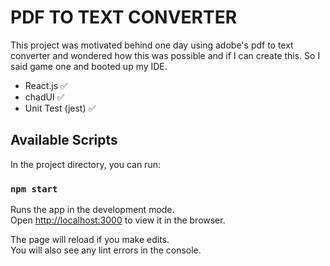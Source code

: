 # PDF TO TEXT CONVERTER

This project was motivated behind one day using adobe's pdf to text converter and wondered how this was possible and if I can create this. So I said game one and booted up my IDE.

- React.js ✅
- chadUI ✅
- Unit Test (jest) ✅

## Available Scripts

In the project directory, you can run:

### `npm start`

Runs the app in the development mode.\
Open [http://localhost:3000](http://localhost:3000) to view it in the browser.

The page will reload if you make edits.\
You will also see any lint errors in the console.
